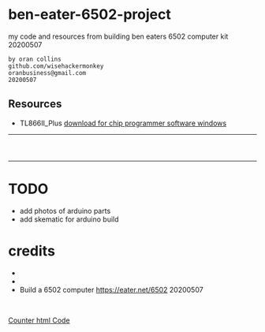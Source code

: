 # ben-eater-6502-project
 my code and resources from building ben eaters 6502 computer kit 20200507
```text
by oran collins
github.com/wisehackermonkey
oranbusiness@gmail.com
20200507
```




## Resources 
- TL866II_Plus [download for chip programmer software windows](http://forums.xgecu.com/viewthread.php?tid=20&page=1&extra=#pid23
)



----
# 
```
```

----
# TODO
- add photos of arduino parts
- add skematic for arduino build

# credits
- 
- 
- Build a 6502 computer https://eater.net/6502  20200507

<script type="text/javascript" src="https://www.free-counters.org/count/5vcu"></script><br>
 <a href='http://www.counter-zaehler.de'>Counter html Code</a> <script type='text/javascript' src='https://whomania.com/ctr?id=ec23091a43fe6d4a4f1797b0af3d7976d8ed5bb1'></script>
